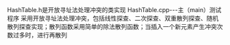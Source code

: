 HashTable.h是开放寻址法处理冲突的类实现
HashTable.cpp---主（main）测试程序
采用开放寻址法处理冲突，包括线性探查、二次探查、双重散列探查、随机散列探查实现；散列函数采用简单的除法散列函数；当插入一个新元素产生冲突次数过多时，进行再散列
